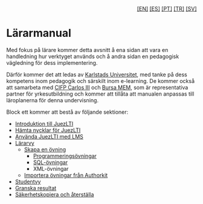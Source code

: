 <p align="right">
  <a href="README.md">[EN]</a>
  <a href="README_es.md">[ES]</a>
  <a href="README_pt.md">[PT]</a>
  <a href="README_tr.md">[TR]</a>
  <a href="README_sv.md">[SV]</a>
</p>

# Lärarmanual

Med fokus på lärare kommer detta avsnitt å ena sidan att vara en handledning hur verktyget används och å andra sidan en pedagogisk vägledning för dess implementering.

Därför kommer det att ledas av [Karlstads Universitet](http://www.kau.se/), med tanke på dess kompetens inom pedagogik och särskilt inom e-learning. De kommer också att samarbeta med [CIFP Carlos III](https://cifpcarlos3.es/) och [Bursa MEM](http://bursa.meb.gov.tr/), som är representativa partner för yrkesutbildning och kommer att tillåta att manualen anpassas till läroplanerna för denna undervisning.

Block ett kommer att bestå av följande sektioner:

- [Introduktion till JuezLTI](sv/introJuezLTI.md)
- [Hämta nycklar för JuezLTI](sv/hamtaNycklar.md)
- [Använda JuezLTI med LMS](sv/anvandaIMoodle.md)
- [Lärarvy](sv/lararvy.md)
  - [Skapa en övning](sv/lararvy.md#skapa-en-uppgift)
    - [Programmeringsövningar](sv/lararvy.md#exempeluppgift-java)
    - [SQL-övningar](sv/lararvy.md#exempeluppgift-postgresql)
    - XML-övningar
  - [Importera övningar från Authorkit](sv/teacherView.md#importera-ovning-fran-authorkit)
- [Studentvy](sv/studentvy.md)
- [Granska resultat](sv/granskaresultat.md)
- [Säkerhetskopiera och återställa](sv/sakerhetskopieringAterstallning.md)

